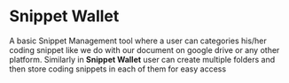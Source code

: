 # Snippet Wallet

A basic Snippet Management tool where a user can categories his/her coding snippet like we do with our document on google drive or any other platform. Similarly in **Snippet Wallet** user can create multiple folders and then store coding snippets in each of them for easy access

